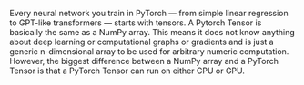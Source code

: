 Every neural network you train in PyTorch — from simple linear regression to GPT-like transformers — starts with tensors. A Pytorch Tensor is basically the same as a NumPy array. This means it does not know anything about deep learning or computational graphs or gradients and is just a generic n-dimensional array to be used for arbitrary numeric computation. However, the biggest difference between a NumPy array and a PyTorch Tensor is that a PyTorch Tensor can run on either CPU or GPU. 

